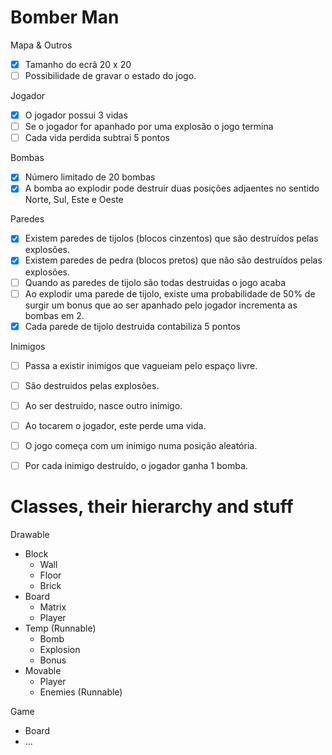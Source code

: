 # Bomber Man

Mapa & Outros
* [x] Tamanho do ecrã 20 x 20
* [ ] Possibilidade de gravar o estado do jogo.

Jogador
* [x] O jogador possui 3 vidas
* [ ] Se o jogador for apanhado por uma explosão o jogo termina
* [ ] Cada vida perdida subtrai 5 pontos

Bombas
* [x] Número limitado de 20 bombas
* [x] A bomba ao explodir pode destruir duas posições adjaentes no sentido Norte, Sul, Este e Oeste

Paredes
* [x] Existem paredes de tijolos (blocos  cinzentos) que são destruídos pelas explosões.
* [x] Existem paredes de pedra (blocos pretos) que não são destruídos pelas explosões.
* [ ] Quando as paredes de tijolo são todas destruidas o jogo acaba
* [ ] Ao explodir uma parede de tijolo,  existe uma probabilidade de 50% de surgir um bonus que ao ser apanhado pelo jogador incrementa as bombas em 2.
* [x] Cada parede de tijolo destruida contabiliza 5 pontos

Inimigos
* [ ] Passa a existir inimigos que vagueiam pelo espaço livre.
* [ ] São  destruidos pelas explosões.
* [ ] Ao ser destruido, nasce outro inimigo.
* [ ] Ao tocarem o jogador, este perde uma vida.
* [ ] O jogo começa com um inimigo numa posição aleatória.
* [ ] Por cada inimigo destruído, o jogador ganha 1 bomba.


# Classes, their hierarchy and stuff
Drawable
  * Block
    * Wall
    * Floor
    * Brick
  * Board
    * Matrix
    * Player
  * Temp (Runnable)
    * Bomb
    * Explosion
    * Bonus
  * Movable
    * Player
    * Enemies (Runnable)

Game
  * Board
  * ...